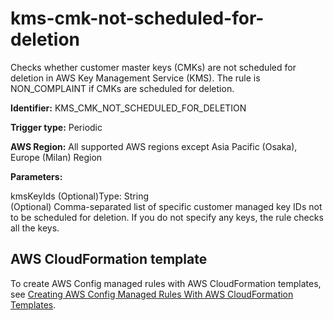# kms\-cmk\-not\-scheduled\-for\-deletion<a name="kms-cmk-not-scheduled-for-deletion"></a>

Checks whether customer master keys \(CMKs\) are not scheduled for deletion in AWS Key Management Service \(KMS\)\. The rule is NON\_COMPLAINT if CMKs are scheduled for deletion\. 

**Identifier:** KMS\_CMK\_NOT\_SCHEDULED\_FOR\_DELETION

**Trigger type:** Periodic

**AWS Region:** All supported AWS regions except Asia Pacific \(Osaka\), Europe \(Milan\) Region

**Parameters:**

kmsKeyIds \(Optional\)Type: String  
\(Optional\) Comma\-separated list of specific customer managed key IDs not to be scheduled for deletion\. If you do not specify any keys, the rule checks all the keys\.

## AWS CloudFormation template<a name="w29aac11c33c17b7d229c15"></a>

To create AWS Config managed rules with AWS CloudFormation templates, see [Creating AWS Config Managed Rules With AWS CloudFormation Templates](aws-config-managed-rules-cloudformation-templates.md)\.